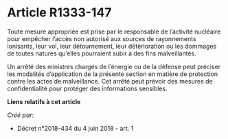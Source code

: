 # Article R1333-147

Toute mesure appropriée est prise par le responsable de l’activité nucléaire pour empêcher l’accès non autorisé aux sources
de rayonnements ionisants, leur vol, leur détournement, leur détérioration ou les dommages de toutes natures qu’elles
pourraient subir à des fins malveillantes.

Un arrêté des ministres chargés de l’énergie ou de la défense peut préciser les modalités d’application de la présente
section en matière de protection contre les actes de malveillance. Cet arrêté peut prévoir des mesures de confidentialité
pour protéger des informations sensibles.

**Liens relatifs à cet article**

_Créé par_:

  - Décret n°2018-434 du 4 juin 2018 - art. 1
